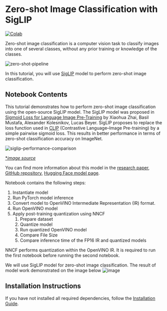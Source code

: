 # Zero-shot Image Classification with SigLIP

[![Colab](https://colab.research.google.com/assets/colab-badge.svg)](https://colab.research.google.com/github/openvinotoolkit/openvino_notebooks/blob/main/notebooks/279-siglip-zero-shot-image-classification/279-siglip-zero-shot-image-classification.ipynb)

Zero-shot image classification is a computer vision task to classify images into one of several classes, without any prior training or knowledge of the classes.

![zero-shot-pipeline](https://user-images.githubusercontent.com/29454499/207773481-d77cacf8-6cdc-4765-a31b-a1669476d620.png)

In this tutorial, you will use [SigLIP](https://huggingface.co/docs/transformers/main/en/model_doc/siglip) model to perform zero-shot image classification.

## Notebook Contents

This tutorial demonstrates how to perform zero-shot image classification using the open-source SigLIP model. The SigLIP model was proposed in [Sigmoid Loss for Language Image Pre-Training](https://arxiv.org/abs/2303.15343) by Xiaohua Zhai, Basil Mustafa, Alexander Kolesnikov, Lucas Beyer. SigLIP proposes to replace the loss function used in [CLIP](https://github.com/openai/CLIP) (Contrastive Language–Image Pre-training) by a simple pairwise sigmoid loss. This results in better performance in terms of zero-shot classification accuracy on ImageNet.

![siglip-performance-comparison](https://huggingface.co/datasets/huggingface/documentation-images/resolve/main/transformers/model_doc/siglip_table.jpeg)

[\*_image source_](https://arxiv.org/abs/2303.15343)

You can find more information about this model in the [research paper](https://arxiv.org/abs/2303.15343), [GitHub repository](https://github.com/google-research/big_vision), [Hugging Face model page](https://huggingface.co/docs/transformers/main/en/model_doc/siglip).

Notebook contains the following steps:

1. Instantiate model
1. Run PyTorch model inference
1. Convert model to OpenVINO Intermediate Representation (IR) format.
1. Run OpenVINO model
1. Apply post-training quantization using NNCF
    1. Prepare dataset
    1. Quantize model
    1. Run quantized OpenVINO model
    1. Compare File Size
    1. Compare inference time of the FP16 IR and quantized models

NNCF performs quantization within the OpenVINO IR. It is required to run the first notebook before running the second notebook.

We will use SigLIP model for zero-shot image classification. The result of model work demonstrated on the image below
![image](https://user-images.githubusercontent.com/29454499/207795060-437b42f9-e801-4332-a91f-cc26471e5ba2.png)

## Installation Instructions

If you have not installed all required dependencies, follow the [Installation Guide](../../README.md).
